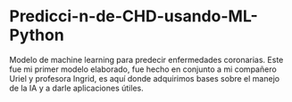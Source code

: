 # Predicci-n-de-CHD-usando-ML-Python
Modelo de machine learning para predecir enfermedades coronarias. Este fue mi primer modelo elaborado, fue hecho en conjunto a mi compañero Uriel y profesora Ingrid, es aquí donde adquirimos bases sobre el manejo de la IA y a darle aplicaciones útiles.
